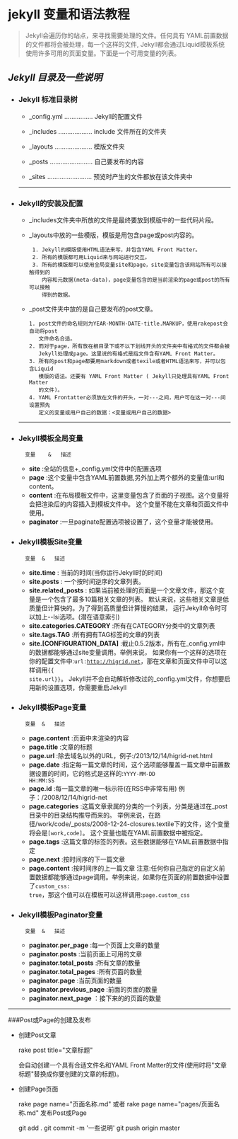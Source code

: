 jekyll 变量和语法教程
=====================

> Jekyll会遍历你的站点，来寻找需要处理的文件。任何具有 YAML前置数据的文件都将会被处理，每一个这样的文件, Jekyll都会通过Liquid模板系统使用许多可用的页面变量。下面是一个可用变量的列表。


*Jekyll 目录及一些说明*
----------------------


* ### Jekyll 标准目录树

     * _config.yml   ................ Jekyll的配置文件
     
     * _includes     ................... include 文件所在的文件夹
      
     * _layouts      ..................... 模版文件夹
      
     * _posts        ........................ 自己要发布的内容
      
     * _sites        ......................... 预览时产生的文件都放在该文件夹中
     
   -----------------------------
  
* ### Jekyll的安装及配置

     * _includes文件夹中所放的文件是最终要放到模版中的一些代码片段。
     
     * _layouts中放的一些模版，模版是用包含page或post内容的。 
     
            1. Jekyll的模版使用HTML语法来写，并包含YAML Front Matter。
            2. 所有的模版都可用Liquid来与网站进行交互。
            3. 所有的模版都可以使用全局变量site和page，site变量包含该网站所有可以接触得到的
               内容和元数据(meta-data)，page变量包含的是当前渲染的page或post的所有可以接触
               得到的数据。
           
     *  _post文件夹中放的是自己要发布的post文章。
     
            1. post文件的命名规则为YEAR-MONTH-DATE-title.MARKUP，使用rakepost会自动将post
               文件命名合适。
            2. 而对于page，所有放在根目录下或不以下划线开头的文件夹中有格式的文件都会被
               Jekyll处理成page。这里说的有格式是指文件含有YAML Front Matter。
            3. 所有的post和page都要用markdown或者texile或者HTML语法来写，并可以包含Liquid
               模版的语法。还要有 YAML Front Matter ( Jekyll只处理具有YAML Front Matter
               的文件)。
            4. YAML Frontatter必须放在文件的开头，一对---之间，用户可在这一对---间设置预先
               定义的变量或用户自己的数据：<变量或用户自己的数据>

   ------------------------------


* ### Jekyll模板全局变量
  
        变量    &   描述
    + **site** :全站的信息+_config.yml文件中的配置选项
    + **page** :这个变量中包含YAML前置数据,另外加上两个额外的变量值:url和content。
    + **content** :在布局模板文件中，这里变量包含了页面的子视图。这个变量将会把渲染后的内容插入到模板文件中。
     这个变量不能在文章和页面文件中使用。
    + **paginator** :一旦paginate配置选项被设置了，这个变量才能被使用。

* ### Jekyll模板Site变量

        变量	&   描述
     + **site.time** :	当前的时间(当你运行Jekyll时的时间)
     + **site.posts** :	一个按时间逆序的文章列表。
     + **site.related_posts** :	如果当前被处理的页面是一个文章文件，那这个变量是一个包含了最多10篇相关文章的列表。
       默认来说，这些相关文章是低质量但计算快的。为了得到高质量但计算慢的结果，
       运行Jekyll命令时可以加上--lsi选项。(潜在语意索引)
     + **site.categories.CATEGORY** :所有在CATEGORY分类中的文章列表
     + **site.tags.TAG** :所有拥有TAG标签的文章的列表
     + **site.[CONFIGURATION_DATA]** :截止0.5.2版本，所有在\_config.yml中的数据都能够通过site变量调用。举例来说，
       如果你有一个这样的选项在你的配置文件中:<code>url:http://higrid.net</code>，那在文章和页面文件中可以这样调用<code>{{ site.url}}</code>。
       Jekyll并不会自动解析修改过的_config.yml文件，你想要启用新的设置选项，你需要重启Jekyll

* ### Jekyll模板Page变量

        变量	&   描述
     + **page.content** :页面中未渲染的内容
     + **page.title** :文章的标题
     + **page.url** :除去域名以外的URL，例子:/2013/12/14/higrid-net.html
     + **page.date** :指定每一篇文章的时间，这个选项能够覆盖一篇文章中前置数据设置的时间，它的格式是这样的:<code>YYYY-MM-DD HH:MM:SS</code>
     + **page.id** :每一篇文章的唯一标示符(在RSS中非常有用) 例子：/2008/12/14/higrid-net
     + **page.categories** :这篇文章隶属的分类的一个列表，分类是通过在\_post目录中的目录结构推导而来的。
     举例来说，在路径/work/code/_posts/2008-12-24-closures.textile下的文件，这个变量将会是<code>[work,code]</code>。
     这个变量也能在YAML前置数据中被指定。
     + **page.tags** :这篇文章的标签的列表。这些数据能够在YAML前置数据中指定
     + **page.next** :按时间序的下一篇文章
     + **page.content** :按时间序的上一篇文章
    注意:任何你自己指定的自定义前置数据都能够通过page调用。举例来说，如果你在页面的前置数据中设置了<code>custom\_css: true</code>，那这个值可以在模板可以这样调用:<code>page.custom_css</code>

* ### Jekyll模板Paginator变量

        变量	&   描述
     + **paginator.per_page** :每一个页面上文章的数量
     + **paginator.posts** :当前页面上可用的文章
     + **paginator.total_posts** :所有文章的数量
     + **paginator.total_pages** :所有页面的数量
     + **paginator.page** :当前页面的数量
     + **paginator.previous_page** :前面的页面的数量
     + **paginator.next_page** ：接下来的的页面的数量	

 ----------------------------

###Post或Page的创建及发布

* 创建Post文章

    rake post title="文章标题"
  
    会自动创建一个具有合适文件名和YAML Front Matter的文件(使用时将"文章标题"替换成你要创建的文章的标题)。

* 创建Page页面

    rake page name="页面名称.md"   或者
    rake page name="pages/页面名称.md"
    发布Post或Page
    
    git add .
    git commit -m '一些说明'
    git push origin master


